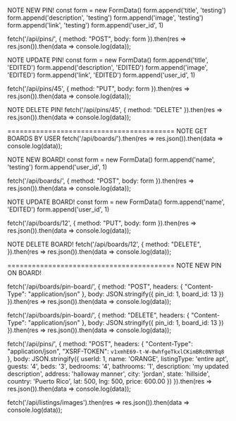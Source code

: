 
NOTE NEW PIN!
const form = new FormData()
form.append('title', 'testing')
form.append('description', 'testing')
form.append('image', 'testing')
form.append('link', 'testing')
form.append('user_id', 1)

fetch('/api/pins/', {
    method: "POST",
    body: form
}).then(res => res.json()).then(data => console.log(data));


NOTE UPDATE PIN!
const form = new FormData()
form.append('title', 'EDITED')
form.append('description', 'EDITED')
form.append('image', 'EDITED')
form.append('link', 'EDITED')
form.append('user_id', 1)

fetch('/api/pins/45', {
    method: "PUT",
    body: form
}).then(res => res.json()).then(data => console.log(data));


NOTE DELETE PIN!
fetch('/api/pins/45', {
    method: "DELETE"
}).then(res => res.json()).then(data => console.log(data));

=========================================
NOTE GET BOARDS BY USER
fetch('/api/boards/').then(res => res.json()).then(data => console.log(data));


NOTE NEW BOARD!
const form = new FormData()
form.append('name', 'testing')
form.append('user_id', 1)

fetch('/api/boards/', {
    method: "POST",
    body: form
}).then(res => res.json()).then(data => console.log(data));


NOTE UPDATE BOARD!
const form = new FormData()
form.append('name', 'EDITED')
form.append('user_id', 1)

fetch('/api/boards/12', {
    method: "PUT",
    body: form
}).then(res => res.json()).then(data => console.log(data));


NOTE DELETE BOARD!
fetch('/api/boards/12', {
    method: "DELETE",
}).then(res => res.json()).then(data => console.log(data));

=========================================
NOTE NEW PIN ON BOARD!

fetch('/api/boards/pin-board/', {
    method: "POST",
        headers: {
        "Content-Type": "application/json"
    },
    body: JSON.stringify({
        pin_id: 1,
        board_id: 13
    })
}).then(res => res.json()).then(data => console.log(data));



fetch('/api/boards/pin-board/', {
    method: "DELETE",
        headers: {
        "Content-Type": "application/json"
    },
    body: JSON.stringify({
        pin_id: 1,
        board_id: 13
    })
}).then(res => res.json()).then(data => console.log(data));









fetch('/api/pins/', {
    method: "POST",
    headers: {
        "Content-Type": "application/json",
        "XSRF-TOKEN": `v1xmhE69-t-W-0whfgeTkxlCKimBRc0NY8q8`
    },
    body: JSON.stringify({
        userId: 1,
        name: 'ORANGE',
        listingType: 'entire apt',
        guests: '4',
        beds: '3',
        bedrooms: '4',
        bathrooms: '1',
        description: 'my updated description',
        address: 'halloway manner',
        city: 'jordan',
        state: 'hillside',
        country: 'Puerto Rico',
        lat: 500,
        lng: 500,
        price: 600.00
    })
}).then(res => res.json()).then(data => console.log(data));



fetch('/api/listings/images').then(res => res.json()).then(data => console.log(data));


